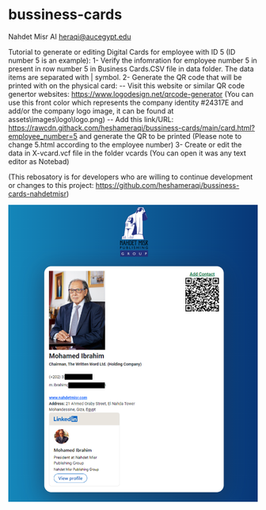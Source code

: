# bussiness-cards

Nahdet Misr AI
heraqi@aucegypt.edu

Tutorial to generate or editing Digital Cards for employee with ID 5 (ID number 5 is an example):
1- Verify the infomration for employee number 5 in present in row number 5 in Business Cards.CSV file in data folder. The data items are separated with | symbol.
2- Generate the QR code that will be printed with on the physical card:
-- Visit this website or similar QR code genertor websites: https://www.logodesign.net/qrcode-generator (You can use this front color which represents the company identity #24317E and add/or the company logo image, it can be found at assets\images\logo\logo.png)
-- Add this link/URL: https://rawcdn.githack.com/heshameraqi/bussiness-cards/main/card.html?employee_number=5 and generate the QR to be printed (Please note to change 5.html according to the employee number)
3- Create or edit the data in X-vcard.vcf file in the folder vcards (You can open it was any text editor as Notebad)

(This rebosatory is for developers who are willing to continue development or changes to this project: https://github.com/heshameraqi/bussiness-cards-nahdetmisr)

![sample](./assets/Sample.png)